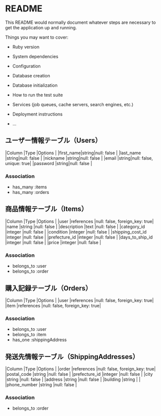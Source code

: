 # README

This README would normally document whatever steps are necessary to get the
application up and running.

Things you may want to cover:

* Ruby version

* System dependencies

* Configuration

* Database creation

* Database initialization

* How to run the test suite

* Services (job queues, cache servers, search engines, etc.)

* Deployment instructions

* ...

## ユーザー情報テーブル（Users）
|Column    |Type  |Options                  |
|first_name|string|null: false              |
|last_name |string|null: false              |
|nickname  |string|null: false              |
|email     |string|null: false, unique: true|
|password  |string|null: false              |

### Association
- has_many :items
- has_many :orders

## 商品情報テーブル（Items）
|Column              |Type       |Options                       |
|user                |references	|null: false, foreign_key: true|
|name	               |string  	  |null: false                   |
|description	       |text	      |null: false                   |
|category_id         |integer	  |null: false                   |
|condition	         |integer	  |null: false                   |
|shipping_cost_id	   |integer	  |null: false                   |
|prefecture_id       |integer	  |null: false                   |
|days_to_ship_id 	   |integer	  |null: false                   |
|price	             |integer	  |null: false                   |

### Association
- belongs_to :user
- belongs_to :order

## 購入記録テーブル（Orders）
|Column   |Type       |Options                       |
|user   	|references	|null: false, foreign_key: true|
|item   	|references	|null: false, foreign_key: true|

### Association
- belongs_to :user
- belongs_to :item
- has_one :shippingAddress

## 発送先情報テーブル（ShippingAddresses）
|Column          |Type        |Options                       |
|order  	       |references	|null: false, foreign_key: true|
|postal_code	   |string	    |null: false                   |
|prefecture_id 	 |integer	    |null: false                   |
|city	           |string	    |null: false                   |
|address         |string	    |null: false                   |
|building        |string	    |                              |
|phone_number	   |string	    |null: false                   |

### Association
- belongs_to :order